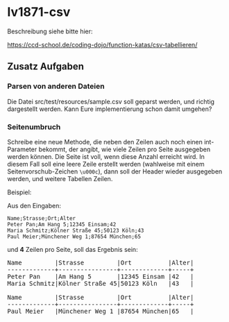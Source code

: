 # lv1871-csv

Beschreibung siehe bitte hier:

https://ccd-school.de/coding-dojo/function-katas/csv-tabellieren/

## Zusatz Aufgaben

### Parsen von anderen Dateien
Die Datei src/test/resources/sample.csv soll geparst werden, und richtig dargestellt werden. Kann Eure implementierung 
schon damit umgehen?

### Seitenumbruch
Schreibe eine neue Methode, die neben den Zeilen auch noch einen int-Parameter bekommt, der angibt, wie viele Zeilen 
pro Seite ausgegeben werden können. Die Seite ist voll, wenn diese Anzahl erreicht wird. In diesem Fall soll eine leere 
Zeile erstellt werden (wahlweise mit einem Seitenvorschub-Zeichen `\u000c`), dann soll der Header wieder ausgegeben 
werden, und weitere Tabellen Zeilen.

Beispiel:

Aus den Eingaben:
```csv
Name;Strasse;Ort;Alter
Peter Pan;Am Hang 5;12345 Einsam;42
Maria Schmitz;Kölner Straße 45;50123 Köln;43
Paul Meier;Münchener Weg 1;87654 München;65
```
und **4** Zeilen pro Seite, soll das Ergebnis sein:

<pre>
Name         |Strasse         |Ort          |Alter|
-------------+----------------+-------------+-----+
Peter Pan    |Am Hang 5       |12345 Einsam |42   |
Maria Schmitz|Kölner Straße 45|50123 Köln   |43   |

Name         |Strasse         |Ort          |Alter|
-------------+----------------+-------------+-----+
Paul Meier   |Münchener Weg 1 |87654 München|65   |
</pre>